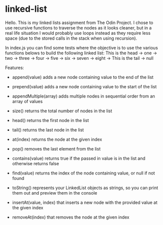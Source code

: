 # linked-list
Hello. This is my linked lists assignment from The Odin Project.
I chose to use recursive functions to traverse the nodes as it looks cleaner, but in a real life situation I would probably use loops instead as they require less space (due to the stored calls in the stack when using recursion).

In index.js you can find some tests where the objective is to use the various functions belows to build the following linked list:
    This is the head -> one -> two -> three -> four -> five -> six -> seven -> eight -> This is the tail -> null



Features:
- append(value) adds a new node containing value to the end of the list

- prepend(value) adds a new node containing value to the start of the list

- appendMultiple(array) adds multiple nodes in sequential order from an array of values

- size() returns the total number of nodes in the list

- head() returns the first node in the list

- tail() returns the last node in the list

- at(index) returns the node at the given index

- pop() removes the last element from the list

- contains(value) returns true if the passed in value is in the list and otherwise returns false

- find(value) returns the index of the node containing value, or null if not found

- toString() represents your LinkedList objects as strings, so you can print them out and preview them in the console

- insertAt(value, index) that inserts a new node with the provided value at the given index

- removeAt(index) that removes the node at the given index
